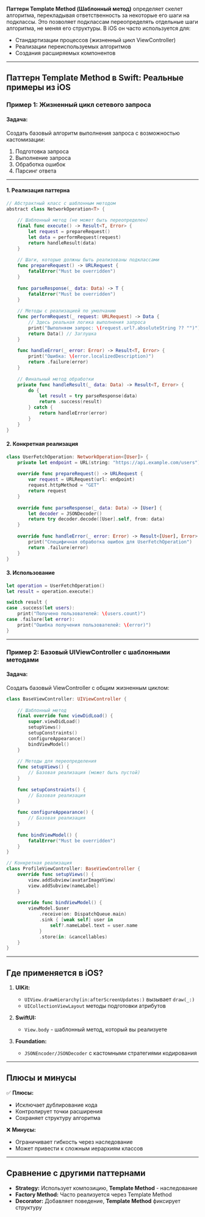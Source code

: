 **Паттерн Template Method (Шаблонный метод)** определяет скелет алгоритма, перекладывая ответственность за некоторые его шаги на подклассы. Это позволяет подклассам переопределять отдельные шаги алгоритма, не меняя его структуры. В iOS он часто используется для:

- Стандартизации процессов (жизненный цикл ViewController)
- Реализации переиспользуемых алгоритмов
- Создания расширяемых компонентов

---

## **Паттерн Template Method в Swift: Реальные примеры из iOS**

### **Пример 1: Жизненный цикл сетевого запроса**

#### **Задача:**
Создать базовый алгоритм выполнения запроса с возможностью кастомизации:
1. Подготовка запроса
2. Выполнение запроса
3. Обработка ошибок
4. Парсинг ответа

---

#### **1. Реализация паттерна**

```swift
// Абстрактный класс с шаблонным методом
abstract class NetworkOperation<T> {
    
    // Шаблонный метод (не может быть переопределен)
    final func execute() -> Result<T, Error> {
        let request = prepareRequest()
        let data = performRequest(request)
        return handleResult(data)
    }
    
    // Шаги, которые должны быть реализованы подклассами
    func prepareRequest() -> URLRequest {
        fatalError("Must be overridden")
    }
    
    func parseResponse(_ data: Data) -> T {
        fatalError("Must be overridden")
    }
    
    // Методы с реализацией по умолчанию
    func performRequest(_ request: URLRequest) -> Data {
        // Здесь реальная логика выполнения запроса
        print("Выполняем запрос: \(request.url?.absoluteString ?? "")")
        return Data() // Заглушка
    }
    
    func handleError(_ error: Error) -> Result<T, Error> {
        print("Ошибка: \(error.localizedDescription)")
        return .failure(error)
    }
    
    // Финальный метод обработки
    private func handleResult(_ data: Data) -> Result<T, Error> {
        do {
            let result = try parseResponse(data)
            return .success(result)
        } catch {
            return handleError(error)
        }
    }
}
```

#### **2. Конкретная реализация**

```swift
class UserFetchOperation: NetworkOperation<[User]> {
    private let endpoint = URL(string: "https://api.example.com/users")!
    
    override func prepareRequest() -> URLRequest {
        var request = URLRequest(url: endpoint)
        request.httpMethod = "GET"
        return request
    }
    
    override func parseResponse(_ data: Data) -> [User] {
        let decoder = JSONDecoder()
        return try decoder.decode([User].self, from: data)
    }
    
    override func handleError(_ error: Error) -> Result<[User], Error> {
        print("Специфичная обработка ошибок для UserFetchOperation")
        return .failure(error)
    }
}
```

#### **3. Использование**

```swift
let operation = UserFetchOperation()
let result = operation.execute()

switch result {
case .success(let users):
    print("Получено пользователей: \(users.count)")
case .failure(let error):
    print("Ошибка получения пользователей: \(error)")
}
```

---

### **Пример 2: Базовый UIViewController с шаблонными методами**

#### **Задача:**
Создать базовый ViewController с общим жизненным циклом:

```swift
class BaseViewController: UIViewController {
    
    // Шаблонный метод
    final override func viewDidLoad() {
        super.viewDidLoad()
        setupViews()
        setupConstraints()
        configureAppearance()
        bindViewModel()
    }
    
    // Методы для переопределения
    func setupViews() {
        // Базовая реализация (может быть пустой)
    }
    
    func setupConstraints() {
        // Базовая реализация
    }
    
    func configureAppearance() {
        // Базовая реализация
    }
    
    func bindViewModel() {
        fatalError("Must be overridden")
    }
}

// Конкретная реализация
class ProfileViewController: BaseViewController {
    override func setupViews() {
        view.addSubview(avatarImageView)
        view.addSubview(nameLabel)
    }
    
    override func bindViewModel() {
        viewModel.$user
            .receive(on: DispatchQueue.main)
            .sink { [weak self] user in
                self?.nameLabel.text = user.name
            }
            .store(in: &cancellables)
    }
}
```

---

## **Где применяется в iOS?**

1. **UIKit:** 
   - `UIView.drawHierarchy(in:afterScreenUpdates:)` вызывает `draw(_:)`
   - `UICollectionViewLayout` методы подготовки атрибутов

2. **SwiftUI:**
   - `View.body` - шаблонный метод, который вы реализуете

3. **Foundation:**
   - `JSONEncoder/JSONDecoder` с кастомными стратегиями кодирования

---

## **Плюсы и минусы**

✅ **Плюсы:**
- Исключает дублирование кода
- Контролирует точки расширения
- Сохраняет структуру алгоритма

❌ **Минусы:**
- Ограничивает гибкость через наследование
- Может привести к сложным иерархиям классов

---

## **Сравнение с другими паттернами**

- **Strategy:** Использует композицию, **Template Method** - наследование
- **Factory Method:** Часто реализуется через Template Method
- **Decorator:** Добавляет поведение, **Template Method** фиксирует структуру
